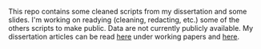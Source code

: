 This repo contains some cleaned scripts from my dissertation and some slides. I'm working on readying (cleaning, redacting, etc.) some of the others scripts to make public. Data are not currently publicly available. My dissertation articles can be read [here](https://kaylakahn.github.io/research/) under working papers and [here](https://papers.ssrn.com/sol3/papers.cfm?abstract_id=5233998).

